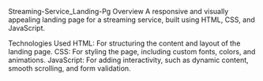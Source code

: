  Streaming-Service_Landing-Pg
 Overview
A responsive and visually appealing landing page for a streaming service, built using HTML, CSS, and JavaScript.

Technologies Used
HTML: For structuring the content and layout of the landing page.
CSS: For styling the page, including custom fonts, colors, and animations.
JavaScript: For adding interactivity, such as dynamic content, smooth scrolling, and form validation. 
